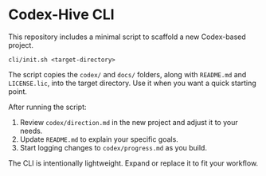 # Codex-Hive CLI

This repository includes a minimal script to scaffold a new Codex-based project.

```
cli/init.sh <target-directory>
```

The script copies the `codex/` and `docs/` folders, along with `README.md` and `LICENSE.lic`, into the target directory. Use it when you want a quick starting point.

After running the script:

1. Review `codex/direction.md` in the new project and adjust it to your needs.
2. Update `README.md` to explain your specific goals.
3. Start logging changes to `codex/progress.md` as you build.

The CLI is intentionally lightweight. Expand or replace it to fit your workflow.

